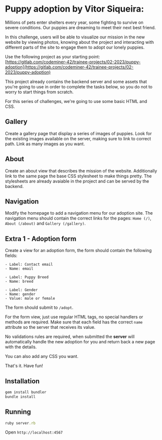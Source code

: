 # Puppy adoption by Vitor Siqueira:

Millions of pets enter shelters every year, some fighting to survive on severe conditions. Our puppies are dreaming to meet their next best friend.

In this challenge, users will be able to visualize our mission in the new website by viewing photos, knowing about the project and interacting with different parts of the site to engage them to adopt our lonely puppies.

Use the following project as your starting point: [https://gitlab.com/codeminer-42/trainee-projects/02-2023/puppy-adoption](https://gitlab.com/codeminer-42/trainee-projects/02-2023/puppy-adoption)

This project already contains the backend server and some assets that you're going to use in order to complete the tasks below, so you do not to worry to start things from scratch.

For this series of challenges, we're going to use some basic HTML and CSS.

## Gallery

Create a gallery page that display a series of images of puppies. Look for the existing images available on the server, making sure to link to correct path. Link as many images as you want.

## About 

Create an about view that describes the mission of the website. Additionally link to the same page the base CSS stylesheet to make things pretty. The stylesheets are already avaiable in the project and can be served by the backend. 

## Navigation

Modify the homepage to add a navigation menu for our adoption site. The navigation menu should contain the correct links for the pages: `Home (/)`, `About (/about)` and `Gallery (/gallery)`.

## Extra 1 - Adoption form

Create a view for an adoption form, the form should contain the following fields:

```
- Label: Contact email
- Name: email

- Label: Puppy Breed
- Name: breed

- Label: Gender
- Name: gender
- Value: male or female
```

The form should submit to `/adopt`.

For the form view, just use regular HTML tags, no special handlers or methods are required. Make sure that each field has the correct `name` attribute so the server that receives its value.

No validations rules are required, when submitted the **server** will automatically handle the new adoption for you and return back a new page with the details.

You can also add any CSS you want.

That's it. Have fun!

## Installation

```rb
gem install bundler
bundle install
```

## Running

```rb
ruby server.rb
```

Open `http://localhost:4567`
